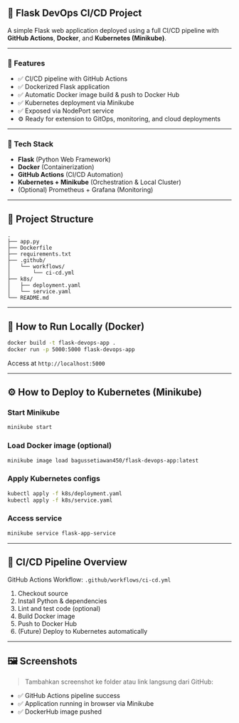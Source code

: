 ## 🚀 Flask DevOps CI/CD Project

A simple Flask web application deployed using a full CI/CD pipeline with **GitHub Actions**, **Docker**, and **Kubernetes (Minikube)**.

---

### 📌 Features

* ✅ CI/CD pipeline with GitHub Actions
* ✅ Dockerized Flask application
* ✅ Automatic Docker image build & push to Docker Hub
* ✅ Kubernetes deployment via Minikube
* ✅ Exposed via NodePort service
* ⚙️ Ready for extension to GitOps, monitoring, and cloud deployments

---

### 🧱 Tech Stack

* **Flask** (Python Web Framework)
* **Docker** (Containerization)
* **GitHub Actions** (CI/CD Automation)
* **Kubernetes + Minikube** (Orchestration & Local Cluster)
* (Optional) Prometheus + Grafana (Monitoring)

---

## 📁 Project Structure

```
.
├── app.py
├── Dockerfile
├── requirements.txt
├── .github/
│   └── workflows/
│       └── ci-cd.yml
├── k8s/
│   ├── deployment.yaml
│   └── service.yaml
└── README.md
```

---

## 🔧 How to Run Locally (Docker)

```bash
docker build -t flask-devops-app .
docker run -p 5000:5000 flask-devops-app
```

Access at `http://localhost:5000`

---

## ⚙️ How to Deploy to Kubernetes (Minikube)

### Start Minikube

```bash
minikube start
```

### Load Docker image (optional)

```bash
minikube image load bagussetiawan450/flask-devops-app:latest
```

### Apply Kubernetes configs

```bash
kubectl apply -f k8s/deployment.yaml
kubectl apply -f k8s/service.yaml
```

### Access service

```bash
minikube service flask-app-service
```

---

## 🔄 CI/CD Pipeline Overview

GitHub Actions Workflow: `.github/workflows/ci-cd.yml`

1. Checkout source
2. Install Python & dependencies
3. Lint and test code (optional)
4. Build Docker image
5. Push to Docker Hub
6. (Future) Deploy to Kubernetes automatically

---

## 🖼️ Screenshots

> Tambahkan screenshot ke folder atau link langsung dari GitHub:

* ✅ GitHub Actions pipeline success
* ✅ Application running in browser via Minikube
* ✅ DockerHub image pushed
